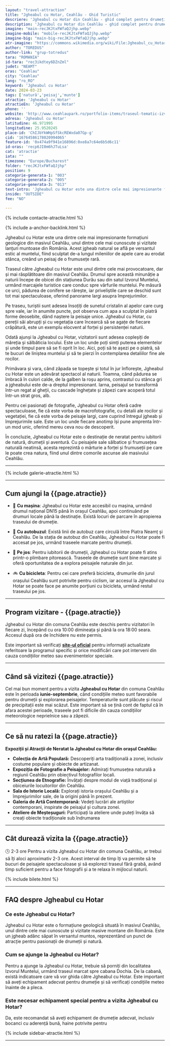 ```yaml
---
layout: "travel-attraction"
title: "Jgheabul cu Hotar, Ceahlău - Ghid Turistic"
descriere: 'Jgheabul cu Hotar din Ceahlău - ghid complet pentru drumeții și iubitori de natură. Află cum să ajungi, trasee recomandate și sfaturi pentru o experiență de neuitat în inima munților.' 
description: 'Jgheabul cu Hotar din Ceahlău - ghid complet pentru drumeții și iubitori de natură. Află cum să ajungi, trasee recomandate și sfaturi pentru o experiență de neuitat în inima munților.'
imagine: "main-recJKJtxFWfaQJjhp.webp"
imagine-mobile: "mobile-recJKJtxFWfaQJjhp.webp"
imagine-big: "main-big-recJKJtxFWfaQJjhp.webp"
atr-imagine: "https://commons.wikimedia.org/wiki/File:Jgheabul_cu_Hotar_-_panoramio.jpg"
author: "TOREDUS"
author-link: "grup-totredus"
tara: "ROMANIA"
id-tara: "rec3ikdtey6DZnZml"
judet: "NEAMT"
oras: "Ceahlau"
city: "Ceahlau"
lang: "ro_RO"
keyword: 'Jgheabul cu Hotar'
date: 2024-03-23
tags: ['natură','peisaj','munte']
atractie: 'Jgheabul cu Hotar'
atractieEn: 'Jgheabul cu Hotar'
phone: ''
website: 'http://www.ceahlaupark.ro/portfolio-items/traseul-tematic-izvorul-muntelui-cabana-dochia-jgheabul-cu-hotar/'
adresa: 'Jgheabul cu Hotar'
latitudine: 46.971995
longitudine: 25.9520245
place-id: 'ChIJbYkWHpSfSkcREWxda07Gp-g'
cid: '16764586178020994065'
feature-id: '0x474a9f941e16896d:0xe8a7c64e6b5d6c11'
id-oras: 'recp6JI0m6hJTuLsa'
cat: 'atractie'
iata: ""
timezone: "Europe/Bucharest"
folder: "recJKJtxFWfaQJjhp"
position: 9
categorie-generata-1: "003"
categorie-generata-2: "005"
categorie-generata-3: "013"
text-intro: 'Jgheabul cu Hotar este una dintre cele mai impresionante formațiuni geologice din masivul Ceahlău, unul dintre cele mai cunoscute și vizitate lanțuri muntoase din România. Acest jgheab natural se află pe versantul estic al muntelui, fiind sculptat de-a lungul mileniilor de apele care au erodat stânca, creând un peisaj de o frumusețe rară.<hr>Traseul către Jgheabul cu Hotar este unul dintre cele mai provocatoare, dar și mai răsplătitoare din masivul Ceahlău. Drumul spre această minunăție a naturii începe de obicei din stațiunea Durău sau din satul Izvorul Muntelui, urmând marcajele turistice care conduc spre vârfurile muntelui. Pe măsură ce urci, pădurea de conifere se rărește, iar priveliștile care se deschid sunt tot mai spectaculoase, oferind panorame largi asupra împrejurimilor.<hr>Pe traseu, turiștii sunt adesea însoțiți de sunetul cristalin al apelor care curg spre vale, iar în anumite puncte, pot observa cum apa a sculptat în piatră forme deosebite, dând naștere la peisaje unice. Jgheabul cu Hotar, cu pereții săi abrupți și cu vegetația care încearcă să se agațe de fiecare crăpătură, este un exemplu elocvent al forței și persistenței naturii.<hr>Odată ajunși la Jgheabul cu Hotar, vizitatorii sunt adesea copleșiți de măreția și sălbăticia locului. Este un loc unde poți simți puterea elementelor și unde timpul pare să se fi oprit în loc. Aici, poți să te așezi pe o piatră, să te bucuri de liniștea muntelui și să te pierzi în contemplarea detaliilor fine ale rocilor.<hr>Primăvara și vara, când zăpada se topește și totul în jur înflorește, Jgheabul cu Hotar este un adevărat spectacol al naturii. Toamna, când pădurea se îmbracă în culori calde, de la galben la roșu aprins, contrastul cu stânca gri a jgheabului este de-a dreptul impresionant. Iarna, peisajul se transformă într-un regat al gheții, cu cascade înghețate și zăpezi care acoperă totul într-un strat gros, alb.<hr>Pentru cei pasionați de fotografie, Jgheabul cu Hotar oferă cadre spectaculoase, fie că este vorba de macrofotografie, cu detalii ale rocilor și vegetației, fie că este vorba de peisaje largi, care cuprind întregul jgheab și împrejurimile sale. Este un loc unde fiecare anotimp își pune amprenta într-un mod unic, oferind mereu ceva nou de descoperit.<hr>În concluzie, Jgheabul cu Hotar este o destinație de neratat pentru iubitorii de natură, drumeții și aventură. Cu peisajele sale sălbatice și frumusețea naturală neatinsă, acesta reprezintă o mărturie a forței și frumuseții pe care le poate crea natura, fiind unul dintre comorile ascunse ale masivului Ceahlău.'
inside: "OUTSIDE"
fee: "NO"

---
```


<div class="row">

{% include contacte-atractie.html %}

<div class="intro-text col-lg-8" markdown="1">

{% include a-anchor-backlink.html %}

<span class="drop-caps">J</span>gheabul cu Hotar este una dintre cele mai impresionante formațiuni geologice din masivul Ceahlău, unul dintre cele mai cunoscute și vizitate lanțuri muntoase din România. Acest jgheab natural se află pe versantul estic al muntelui, fiind sculptat de-a lungul mileniilor de apele care au erodat stânca, creând un peisaj de o frumusețe rară.

Traseul către Jgheabul cu Hotar este unul dintre cele mai provocatoare, dar și mai răsplătitoare din masivul Ceahlău. Drumul spre această minunăție a naturii începe de obicei din stațiunea Durău sau din satul Izvorul Muntelui, urmând marcajele turistice care conduc spre vârfurile muntelui. Pe măsură ce urci, pădurea de conifere se rărește, iar priveliștile care se deschid sunt tot mai spectaculoase, oferind panorame largi asupra împrejurimilor.

Pe traseu, turiștii sunt adesea însoțiți de sunetul cristalin al apelor care curg spre vale, iar în anumite puncte, pot observa cum apa a sculptat în piatră forme deosebite, dând naștere la peisaje unice. Jgheabul cu Hotar, cu pereții săi abrupți și cu vegetația care încearcă să se agațe de fiecare crăpătură, este un exemplu elocvent al forței și persistenței naturii.

Odată ajunși la Jgheabul cu Hotar, vizitatorii sunt adesea copleșiți de măreția și sălbăticia locului. Este un loc unde poți simți puterea elementelor și unde timpul pare să se fi oprit în loc. Aici, poți să te așezi pe o piatră, să te bucuri de liniștea muntelui și să te pierzi în contemplarea detaliilor fine ale rocilor.

Primăvara și vara, când zăpada se topește și totul în jur înflorește, Jgheabul cu Hotar este un adevărat spectacol al naturii. Toamna, când pădurea se îmbracă în culori calde, de la galben la roșu aprins, contrastul cu stânca gri a jgheabului este de-a dreptul impresionant. Iarna, peisajul se transformă într-un regat al gheții, cu cascade înghețate și zăpezi care acoperă totul într-un strat gros, alb.

Pentru cei pasionați de fotografie, Jgheabul cu Hotar oferă cadre spectaculoase, fie că este vorba de macrofotografie, cu detalii ale rocilor și vegetației, fie că este vorba de peisaje largi, care cuprind întregul jgheab și împrejurimile sale. Este un loc unde fiecare anotimp își pune amprenta într-un mod unic, oferind mereu ceva nou de descoperit.

În concluzie, Jgheabul cu Hotar este o destinație de neratat pentru iubitorii de natură, drumeții și aventură. Cu peisajele sale sălbatice și frumusețea naturală neatinsă, acesta reprezintă o mărturie a forței și frumuseții pe care le poate crea natura, fiind unul dintre comorile ascunse ale masivului Ceahlău.

</div>
</div>

<hr class="hr-s1">

{% include galerie-atractie.html %}

<div class="row jt">
<div class="col-lg-8 col-12 no-list" markdown="1">

---
## Cum ajungi la {{page.atractie}}

- 🚗 **Cu mașina**: Jgheabul cu Hotar este accesibil cu mașina, urmând drumul național DN15 până în orașul Ceahlău, apoi continuând pe drumuri locale până la destinație. Există locuri de parcare în apropierea traseului de drumeție.
  
- 🚌 **Cu autobuzul**: Există linii de autobuz care circulă între Piatra Neamț și Ceahlău. De la stația de autobuz din Ceahlău, Jgheabul cu Hotar poate fi accesat pe jos, urmând traseele marcate pentru drumeții.

- 🚶 **Pe jos**: Pentru iubitorii de drumeții, Jgheabul cu Hotar poate fi atins printr-o plimbare pitorească. Traseele de drumeție sunt bine marcate și oferă oportunitatea de a explora peisajele naturale din jur.

- 🚲 **Cu bicicleta**: Pentru cei care preferă bicicleta, drumurile din jurul orașului Ceahlău sunt potrivite pentru ciclism, iar accesul la Jgheabul cu Hotar se poate face pe anumite porțiuni cu bicicleta, urmând restul traseului pe jos.

---
## Program vizitare -  {{page.atractie}}

Jgheabul cu Hotar din comuna Ceahlău este deschis pentru vizitatori în fiecare zi, începând cu ora 10:00 dimineața și până la ora 18:00 seara. Accesul după ora de închidere nu este permis.

<span class='warning'>Este important să verificați **[site-ul oficial]({{page.website}})** pentru informații actualizate referitoare la programul specific și orice modificări care pot interveni din cauza condițiilor meteo sau evenimentelor speciale.</span>

---
## Când să vizitezi {{page.atractie}}

Cel mai bun moment pentru a vizita **Jgheabul cu Hotar** din comuna Ceahlău este în perioada **iunie-septembrie**, când condițiile meteo sunt favorabile pentru drumeții și explorarea peisajelor. Temperaturile sunt plăcute și riscul de precipitații este mai scăzut. Este important să se țină cont de faptul că în afara acestei perioade, traseele pot fi dificile din cauza condițiilor meteorologice neprielnice sau a zăpezii.

---
## Ce să nu ratezi la {{page.atractie}}

**Expoziții și Atracții de Neratat la Jgheabul cu Hotar din orașul Ceahlău:**

- **Colecția de Artă Populară:** Descoperiți arta tradițională a zonei, inclusiv costume populare și obiecte de artizanat.
- **Expoziția de Fotografie a Peisajelor:** Admirați frumusețea naturală a regiunii Ceahlău prin obiectivul fotografilor locali.
- **Secțiunea de Etnografie:** Învățați despre modul de viață tradițional și obiceiurile locuitorilor din Ceahlău.
- **Sala de Istorie Locală:** Explorați istoria orașului Ceahlău și a împrejurimilor sale, de la origini până în prezent.
- **Galeria de Artă Contemporană:** Vedeți lucrări ale artiștilor contemporani, inspirate de peisajul și cultura zonei.
- **Ateliere de Meșteșuguri:** Participați la ateliere unde puteți învăța să creați obiecte tradiționale sub îndrumarea

---
## Cât durează vizita la {{page.atractie}}

<span class="durata">🕓 2-3 ore</span> Pentru a vizita Jgheabul cu Hotar din comuna Ceahlău, ar trebui să îți aloci aproximativ 2-3 ore. Acest interval de timp îți va permite să te bucuri de peisajele spectaculoase și să explorezi traseul fără grabă, având timp suficient pentru a face fotografii și a te relaxa în mijlocul naturii.

{% include bilete.html %}

<div class="faq" markdown="1">

---
## FAQ despre Jgheabul cu Hotar

### Ce este Jgheabul cu Hotar?
Jgheabul cu Hotar este o formațiune geologică situată în masivul Ceahlău, unul dintre cele mai cunoscute și vizitate masive montane din România. Este un jgheab adânc săpat în versantul muntos, reprezentând un punct de atracție pentru pasionații de drumeții și natură.

### Cum se ajunge la Jgheabul cu Hotar?
Pentru a ajunge la Jgheabul cu Hotar, trebuie să porniți din localitatea Izvorul Muntelui, urmând traseul marcat spre cabana Dochia. De la cabană, există indicatoare care vă vor ghida către Jgheabul cu Hotar. Este important să aveți echipament adecvat pentru drumeție și să verificați condițiile meteo înainte de a pleca.

### Este necesar echipament special pentru a vizita Jgheabul cu Hotar?
Da, este recomandat să aveți echipament de drumeție adecvat, inclusiv bocanci cu aderență bună, haine potrivite pentru

</div>

</div>

{% include sidebar-atractie.html %}

</div>

<hr class="hr-s1">
